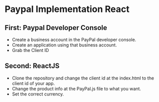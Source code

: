 # Paypal Implementation React

## First: Paypal Developer Console
- Create a business account in the PayPal developer console.
- Create an application using that business account.
- Grab the Client ID

## Second: ReactJS
- Clone the repository and change the client id at the index.html to the client id of your app.
- Change the product info at the PayPal.js file to what you want.
- Set the correct currency.

